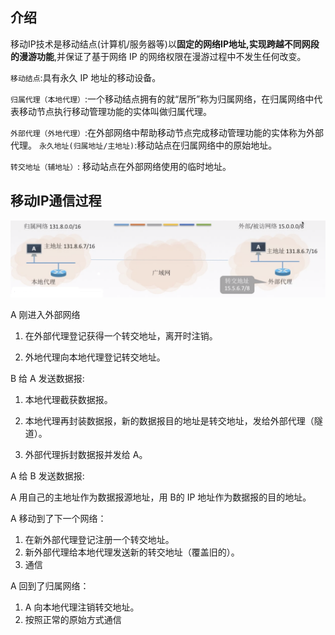 ## 介绍

移动IP技术是移动结点(计算机/服务器等)以**固定的网络IP地址,实现跨越不同网段的漫游功能**,并保证了基于网络 IP 的网络权限在漫游过程中不发生任何改变。

`移动结点`:具有永久 IP 地址的移动设备。

`归属代理（本地代理）`:一个移动结点拥有的就“居所”称为归属网络，在归属网络中代表移动节点执行移动管理功能的实体叫做归属代理。

`外部代理（外地代理）`:在外部网络中帮助移动节点完成移动管理功能的实体称为外部代理。 `永久地址(归属地址/主地址)`:移动站点在归属网络中的原始地址。

`转交地址（辅地址）`: 移动站点在外部网络使用的临时地址。





## 移动IP通信过程

![image-20190922202248999](assets/移动IP/image-20190922202248999.png)

A 刚进入外部网络

1. 在外部代理登记获得一个转交地址，离开时注销。

2. 外地代理向本地代理登记转交地址。

B 给 A 发送数据报:

1. 本地代理截获数据报。

2. 本地代理再封装数据报，新的数据报目的地址是转交地址，发给外部代理（隧道）。

3. 外部代理拆封数据报并发给 A。

A 给 B 发送数据报:

A 用自己的主地址作为数据报源地址，用 B的 IP 地址作为数据报的目的地址。



A 移动到了下一个网络：

1. 在新外部代理登记注册一个转交地址。
2. 新外部代理给本地代理发送新的转交地址（覆盖旧的）。
3. 通信



A 回到了归属网络：

1. A 向本地代理注销转交地址。
2. 按照正常的原始方式通信